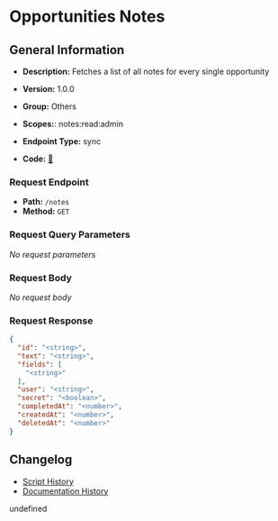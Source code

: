 # Opportunities Notes

## General Information
- **Description:** Fetches a list of all notes for every single opportunity

- **Version:** 1.0.0
- **Group:** Others
- **Scopes:**: notes:read:admin
- **Endpoint Type:** sync
- **Code:** [🔗](https://github.com/NangoHQ/integration-templates/tree/main/integrations/lever-sandbox/syncs/opportunities-notes.ts)

### Request Endpoint

- **Path:** `/notes`
- **Method:** `GET`

### Request Query Parameters

_No request parameters_

### Request Body

_No request body_

### Request Response

```json
{
  "id": "<string>",
  "text": "<string>",
  "fields": [
    "<string>"
  ],
  "user": "<string>",
  "secret": "<boolean>",
  "completedAt": "<number>",
  "createdAt": "<number>",
  "deletedAt": "<number>"
}
```

## Changelog


- [Script History](https://github.com/NangoHQ/integration-templates/commits/main/integrations/lever-sandbox/syncs/opportunities-notes.ts)
- [Documentation History](https://github.com/NangoHQ/integration-templates/commits/main/integrations/lever-sandbox/syncs/opportunities-notes.md)

<!-- END  GENERATED CONTENT -->







undefined